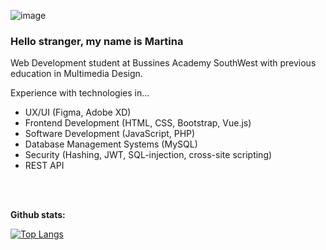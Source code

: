![image](https://github.com/MartinaMax/MartinaMax/assets/93907331/d5f94593-acab-47d1-b8e8-2d5d5743d73d)

### Hello stranger, my name is Martina  


Web Development student at Bussines Academy SouthWest with previous education in Multimedia Design. 


Experience with technologies in...
- UX/UI (Figma, Adobe XD)
- Frontend Development (HTML, CSS, Bootstrap, Vue.js)
- Software Development (JavaScript, PHP)
- Database Management Systems (MySQL)
- Security (Hashing, JWT, SQL-injection, cross-site scripting)
- REST API

<br><br> 
    
<p><strong>Github stats:</strong></p>

[![Top Langs](https://github-readme-stats.vercel.app/api/top-langs/?username=MartinaMax&theme=radical)](https://github.com/anuraghazra/github-readme-stats)
